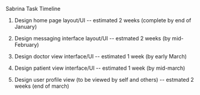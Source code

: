 Sabrina Task Timeline

1) Design home page layout/UI -- estimated 2 weeks (complete by end of January)

2) Design messaging interface layout/UI -- estmated 2 weeks (by mid-February)

3) Design doctor view interface/UI  -- estimated 1 week (by early March)

4) Design patient view interface/UI -- estimated 1 week (by mid-march)

5) Design user profile view (to be viewed by self and others)  -- estmated 2 weeks (end of march)